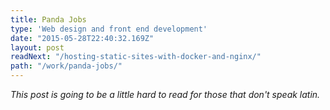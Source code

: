 ```yaml
---
title: Panda Jobs
type: 'Web design and front end development'
date: "2015-05-28T22:40:32.169Z"
layout: post
readNext: "/hosting-static-sites-with-docker-and-nginx/"
path: "/work/panda-jobs/"
---
```


*This post is going to be a little hard to read for those that don't speak latin.*
